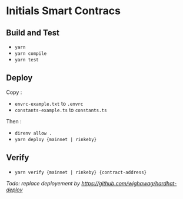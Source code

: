 # Initials Smart Contracs

## Build and Test
- `yarn`
- `yarn compile`
- `yarn test`

## Deploy
Copy :
- `envrc-example.txt` to `.envrc`
- `constants-example.ts` to `constants.ts`

Then :
- `direnv allow .`
- `yarn deploy {mainnet | rinkeby}`
  
## Verify
- `yarn verify {mainnet | rinkeby} {contract-address}`


*Todo: replace deployement by https://github.com/wighawag/hardhat-deploy*
